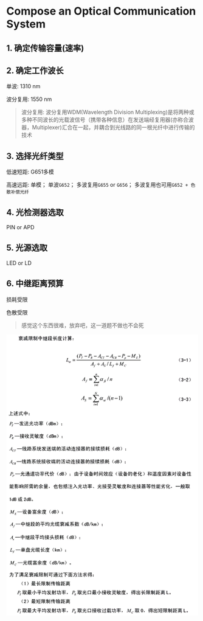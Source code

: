 # Compose an Optical Communication System

## 1. 确定传输容量\(速率\)

## 2. 确定工作波长

单波: 1310 nm

波分复用: 1550 nm

> 波分复用: 波分复用WDM\(Wavelength Division Multiplexing\)是将两种或多种不同波长的光载波信号（携带各种信息）在发送端经复用器\(亦称合波器，Multiplexer\)汇合在一起，并耦合到光线路的同一根光纤中进行传输的技术

## 3. 选择光纤类型

低速短距: G651多模

高速远距: 单模； 单波`G652`； 多波复用`G655` or `G656`； 多波复用也可用`G652 + 色散补偿光纤`

## 4. 光检测器选取

PIN or APD

## 5. 光源选取

LED or LD

## 6. 中继距离预算

损耗受限

色散受限

> 感觉这个东西很难，放弃吧，这一道题不做也不会死

![](../../.gitbook/assets/shuai-jian-xian-zhi-ju-li-gong-shi.png)

